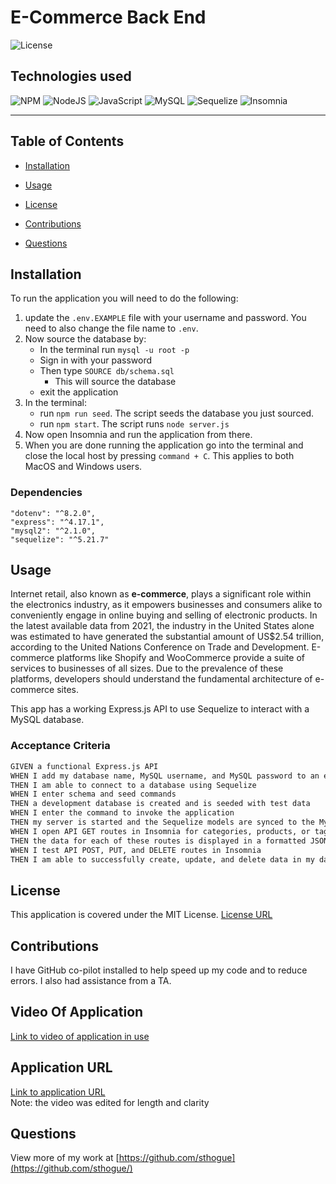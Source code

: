 # E-Commerce Back End

![License](https://img.shields.io/badge/License-MIT-yellow.svg)

## Technologies used
![NPM](https://img.shields.io/badge/NPM-%23000000.svg?style=for-the-badge&logo=npm&logoColor=white)
![NodeJS](https://img.shields.io/badge/node.js-6DA55F?style=for-the-badge&logo=node.js&logoColor=white)
![JavaScript](https://img.shields.io/badge/javascript-%23323330.svg?style=for-the-badge&logo=javascript&logoColor=%23F7DF1E)
![MySQL](https://img.shields.io/badge/mysql-%2300f.svg?style=for-the-badge&logo=mysql&logoColor=white)
![Sequelize](https://img.shields.io/badge/Sequelize-52B0E7?style=for-the-badge&logo=Sequelize&logoColor=white)
![Insomnia](https://img.shields.io/badge/Insomnia-black?style=for-the-badge&logo=insomnia&logoColor=5849BE)

-------------------------------------------------------------

## Table of Contents

* [Installation](#installation)

* [Usage](#usage)

* [License](#license)

* [Contributions](#contributions)

* [Questions](#questions)

## Installation

To run the application you will need to do the following: 
1. update the `.env.EXAMPLE` file with your username and password. You need to also change the file name to `.env`.
2. Now source the database by:
    - In the terminal run `mysql -u root -p`
    - Sign in with your password
    - Then type `SOURCE db/schema.sql`
      - This will source the database
    - exit the application
3. In the terminal: 
    - run `npm run seed`. The script seeds the database you just sourced.
    - run `npm start`.  The script runs `node server.js`
4. Now open Insomnia and run the application from there.
5. When you are done running the application go into the terminal and close the local host by pressing `command + C`. This applies to both MacOS and Windows users.

### Dependencies
```
"dotenv": "^8.2.0",
"express": "^4.17.1",
"mysql2": "^2.1.0",
"sequelize": "^5.21.7"
```

## Usage

Internet retail, also known as **e-commerce**, plays a significant role within the electronics industry, as it empowers businesses and consumers alike to conveniently engage in online buying and selling of electronic products. In the latest available data from 2021, the industry in the United States alone was estimated to have generated the substantial amount of US$2.54 trillion, according to the United Nations Conference on Trade and Development. E-commerce platforms like Shopify and WooCommerce provide a suite of services to businesses of all sizes. Due to the prevalence of these platforms, developers should understand the fundamental architecture of e-commerce sites.

This app has a working Express.js API to use Sequelize to interact with a MySQL database.

### Acceptance Criteria

```md
GIVEN a functional Express.js API
WHEN I add my database name, MySQL username, and MySQL password to an environment variable file
THEN I am able to connect to a database using Sequelize
WHEN I enter schema and seed commands
THEN a development database is created and is seeded with test data
WHEN I enter the command to invoke the application
THEN my server is started and the Sequelize models are synced to the MySQL database
WHEN I open API GET routes in Insomnia for categories, products, or tags
THEN the data for each of these routes is displayed in a formatted JSON
WHEN I test API POST, PUT, and DELETE routes in Insomnia
THEN I am able to successfully create, update, and delete data in my database
```

## License
This application is covered under the MIT License.
[License URL](https://opensource.org/licenses/MIT)

## Contributions

I have GitHub co-pilot installed to help speed up my code and to reduce errors. I also had assistance from a TA.

## Video Of Application
[Link to video of application in use](https://drive.google.com/file/d/13AoH-MDT-iAHuBWEnRmHDinI320AMGTJ/view?usp=share_link)
## Application URL
[Link to application URL](https://github.com/sthogue/Ecommerce-Back-End)  
Note: the video was edited for length and clarity

## Questions
View more of my work at
[https://github.com/sthogue](https://github.com/sthogue/)

